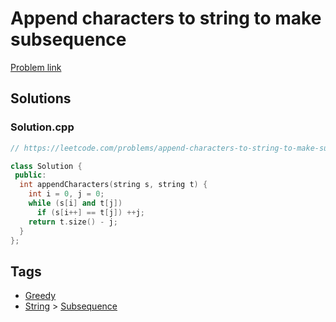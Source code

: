 # Append characters to string to make subsequence

[Problem link](https://leetcode.com/problems/append-characters-to-string-to-make-subsequence/)

## Solutions


### Solution.cpp
```cpp
// https://leetcode.com/problems/append-characters-to-string-to-make-subsequence/

class Solution {
 public:
  int appendCharacters(string s, string t) {
    int i = 0, j = 0;
    while (s[i] and t[j])
      if (s[i++] == t[j]) ++j;
    return t.size() - j;
  }
};
```
## Tags

* [Greedy](/README.md#Greedy)
* [String](/README.md#String) > [Subsequence](/README.md#String-Subsequence)
